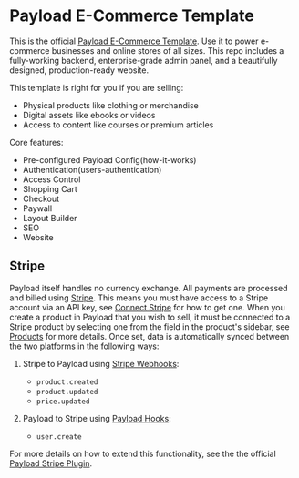 # Payload E-Commerce Template

This is the official [Payload E-Commerce Template](https://github.com/payloadcms/payload/blob/main/templates/ecommerce). Use it to power e-commerce businesses and online stores of all sizes. This repo includes a fully-working backend, enterprise-grade admin panel, and a beautifully designed, production-ready website.

This template is right for you if you are selling:

- Physical products like clothing or merchandise
- Digital assets like ebooks or videos
- Access to content like courses or premium articles

Core features:

- Pre-configured Payload Config(how-it-works)
- Authentication(users-authentication)
- Access Control
- Shopping Cart
- Checkout
- Paywall 
- Layout Builder
- SEO
- Website


## Stripe

Payload itself handles no currency exchange. All payments are processed and billed using [Stripe](https://stripe.com). This means you must have access to a Stripe account via an API key, see [Connect Stripe](#connect-stripe) for how to get one. When you create a product in Payload that you wish to sell, it must be connected to a Stripe product by selecting one from the field in the product's sidebar, see [Products](#products) for more details. Once set, data is automatically synced between the two platforms in the following ways:

1. Stripe to Payload using [Stripe Webhooks](https://stripe.com/docs/webhooks):
   - `product.created`
   - `product.updated`
   - `price.updated`

1. Payload to Stripe using [Payload Hooks](https://payloadcms.com/docs/hooks/overview):
   - `user.create`

For more details on how to extend this functionality, see the the official [Payload Stripe Plugin](https://github.com/payloadcms/plugin-stripe).
